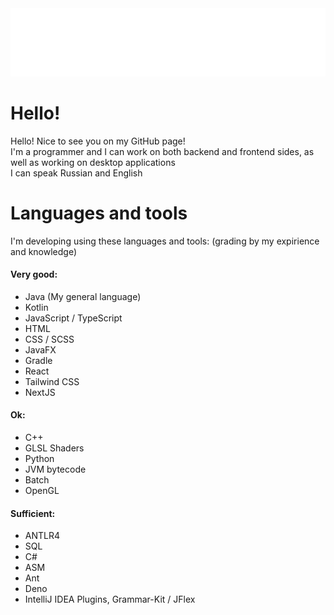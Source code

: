 <div style="height: 64%;">
  <img src="assets/title.svg" style="height: 64%;">
</div>

# Hello!
Hello! Nice to see you on my GitHub page!<br>
I'm a programmer and I can work on both backend and frontend sides, as well as working on desktop applications<br>
I can speak Russian and English<br>

# Languages and tools
I'm developing using these languages and tools: 
(grading by my expirience and knowledge)

#### Very good:
- Java (My general language)
- Kotlin
- JavaScript / TypeScript
- HTML
- CSS / SCSS
- JavaFX
- Gradle
- React
- Tailwind CSS
- NextJS

#### Ok:
- C++
- GLSL Shaders
- Python
- JVM bytecode
- Batch
- OpenGL

#### Sufficient:
- ANTLR4
- SQL
- C#
- ASM
- Ant
- Deno
- IntelliJ IDEA Plugins, Grammar-Kit / JFlex
